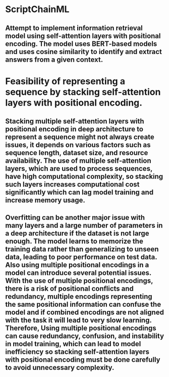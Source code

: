 # ScriptChainML

## Attempt to implement information retrieval model using self-attention layers with positional encoding. The model uses BERT-based models and uses cosine similarity to identify and extract answers from a given context.


# Feasibility of representing a sequence by stacking self-attention layers with positional encoding.
## Stacking multiple self-attention layers with positional encoding in deep architecture to represent a sequence might not always create issues, it depends on various factors such as sequence length, dataset size, and resource availability. The use of multiple self-attention layers, which are used to process sequences, have high computational complexity, so stacking such layers increases computational cost significantly which can lag model training and increase memory usage. 

## Overfitting can be another major issue with many layers and a large number of parameters in a deep architecture if the dataset is not large enough. The model learns to memorize the training data rather than generalizing to unseen data, leading to poor performance on test data. Also using multiple positional encodings in a model can introduce several potential issues. With the use of multiple positional encodings, there is a risk of positional conflicts and redundancy, multiple encodings representing the same positional information can confuse the model and if combined encodings are not aligned with the task it will lead to very slow learning. Therefore, Using multiple positional encodings can cause redundancy, confusion, and instability in model training, which can lead to model inefficiency so stacking self-attention layers with positional encoding must be done carefully to avoid unnecessary complexity.
